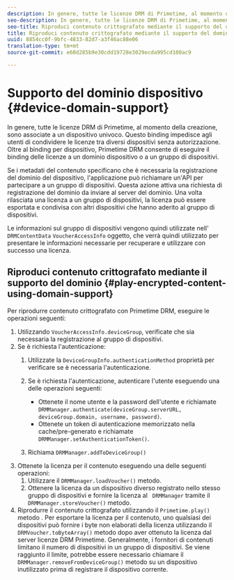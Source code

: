 ```yaml
---
description: In genere, tutte le licenze DRM di Primetime, al momento della creazione, sono associate a un dispositivo univoco. Questo binding impedisce agli utenti di condividere le licenze tra diversi dispositivi senza autorizzazione. Oltre al binding per dispositivo, Primetime DRM consente di eseguire il binding delle licenze a un dominio dispositivo o a un gruppo di dispositivi.
seo-description: In genere, tutte le licenze DRM di Primetime, al momento della creazione, sono associate a un dispositivo univoco. Questo binding impedisce agli utenti di condividere le licenze tra diversi dispositivi senza autorizzazione. Oltre al binding per dispositivo, Primetime DRM consente di eseguire il binding delle licenze a un dominio dispositivo o a un gruppo di dispositivi.
seo-title: Riproduci contenuto crittografato mediante il supporto del dominio
title: Riproduci contenuto crittografato mediante il supporto del dominio
uuid: 8854cc0f-9bfc-4833-82d7-a3f46ac88e06
translation-type: tm+mt
source-git-commit: e60d285b9e30cdd19728e3029ecda995cd100ac9

---
```



# Supporto del dominio dispositivo {#device-domain-support}

In genere, tutte le licenze DRM di Primetime, al momento della creazione, sono associate a un dispositivo univoco. Questo binding impedisce agli utenti di condividere le licenze tra diversi dispositivi senza autorizzazione. Oltre al binding per dispositivo, Primetime DRM consente di eseguire il binding delle licenze a un dominio dispositivo o a un gruppo di dispositivi.

Se i metadati del contenuto specificano che è necessaria la registrazione del dominio del dispositivo, l&#39;applicazione può richiamare un&#39;API per partecipare a un gruppo di dispositivi. Questa azione attiva una richiesta di registrazione del dominio da inviare al server del dominio. Una volta rilasciata una licenza a un gruppo di dispositivi, la licenza può essere esportata e condivisa con altri dispositivi che hanno aderito al gruppo di dispositivi.

Le informazioni sul gruppo di dispositivi vengono quindi utilizzate nell&#39; `DRMContentData` `VoucherAccessInfo` oggetto, che verrà quindi utilizzato per presentare le informazioni necessarie per recuperare e utilizzare con successo una licenza.

## Riproduci contenuto crittografato mediante il supporto del dominio {#play-encrypted-content-using-domain-support}

Per riprodurre contenuto crittografato con Primetime DRM, eseguire le operazioni seguenti:

1. Utilizzando `VoucherAccessInfo.deviceGroup`, verificate che sia necessaria la registrazione al gruppo di dispositivi.
1. Se è richiesta l&#39;autenticazione:
   1. Utilizzate la `DeviceGroupInfo.authenticationMethod` proprietà per verificare se è necessaria l&#39;autenticazione.
   1. Se è richiesta l&#39;autenticazione, autenticare l&#39;utente eseguendo una delle operazioni seguenti:

      * Ottenete il nome utente e la password dell&#39;utente e richiamate `DRMManager.authenticate(deviceGroup.serverURL, deviceGroup.domain, username, password)`.
      * Ottenete un token di autenticazione memorizzato nella cache/pre-generato e richiamate `DRMManager.setAuthenticationToken()`.
   1. Richiama `DRMManager.addToDeviceGroup()`
1. Ottenete la licenza per il contenuto eseguendo una delle seguenti operazioni:
   1. Utilizzare il `DRMManager.loadVoucher()` metodo.
   1. Ottenere la licenza da un dispositivo diverso registrato nello stesso gruppo di dispositivi e fornire la licenza al ` DRMManager` tramite il `DRMManager.storeVoucher()` metodo.
1. Riprodurre il contenuto crittografato utilizzando il `Primetime.play()` metodo .
Per esportare la licenza per il contenuto, uno qualsiasi dei dispositivi può fornire i byte non elaborati della licenza utilizzando il `DRMVoucher.toByteArray()` metodo dopo aver ottenuto la licenza dal server licenze DRM Primetime. Generalmente, i fornitori di contenuti limitano il numero di dispositivi in un gruppo di dispositivi. Se viene raggiunto il limite, potrebbe essere necessario chiamare il `DRMManager.removeFromDeviceGroup()` metodo su un dispositivo inutilizzato prima di registrare il dispositivo corrente.